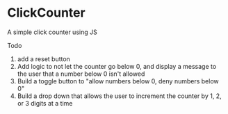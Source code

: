 # ClickCounter
A simple click counter using JS

Todo
1) add a reset button
2) Add logic to not let the counter go below 0, and display a message to the user that a number below 0 isn't allowed
3) Build a toggle button to "allow numbers below 0, deny numbers below 0"
4) Build a drop down that allows the user to increment the counter by 1, 2, or 3 digits at a time
